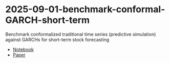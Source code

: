 # 2025-09-01-benchmark-conformal-GARCH-short-term

Benchmark conformalized traditional time series (predictive simulation) against GARCHs for short-term stock forecasting

- [Notebook](/2025_09_01_benchmark_conformal_GARCH_short_term.ipynb)
- [Paper](https://www.researchgate.net/publication/395126149_An_Empirical_Evaluation_of_Conformal_Prediction_for_Short-Term_1_-10_days_financial_forecasting_through_Predictive_Simulation)